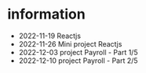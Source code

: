 # information
* 2022-11-19 Reactjs
* 2022-11-26 Mini project Reactjs
* 2022-12-03 project Payroll - Part 1/5
* 2022-12-10 project Payroll - Part 2/5
